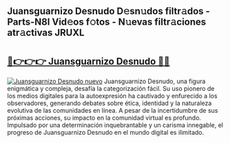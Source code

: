 ## Juansguarnizo Desnudo D𝚎sn𝚞dos filtr𝚊dos - Parts-N8l Vid𝚎os f𝚘tos - N𝚞evas filtr𝚊ciones atr𝚊ctivas JRUXL

# <h2><a href="http://mbaouur.tromn.icu/?c=Juansguarnizo+Desnudo">🔗👉👉👉 Juansguarnizo Desnudo 🔗🔗</a></h2>

[![Juansguarnizo Desnudo nuevo](https://i.imgur.com/pEAQMta.gif)](http://mbaouur.tromn.icu/?c=Juansguarnizo+Desnudo)
Juansguarnizo Desnudo, una figura enigmática y compleja, desafía la categorización fácil. Su uso pionero de los medios digitales para la autoexpresión ha cautivado y enfurecido a los observadores, generando debates sobre ética, identidad y la naturaleza evolutiva de las comunidades en línea. A pesar de la incertidumbre de sus próximas acciones, su impacto en la comunidad virtual es profundo. Impulsado por una determinación inquebrantable y un carisma innegable, el progreso de Juansguarnizo Desnudo en el mundo digital es ilimitado.

